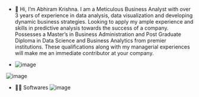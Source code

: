 - 👋 Hi, I’m Abhiram Krishna. 
I am a Meticulous Business Analyst with over 3 years of experience in data analysis, data visualization and developing dynamic business strategies. 
Looking to apply my ample experience and skills in predictive analysis towards the success of a company. 
Possesses a Master’s in Business Administration and Post Graduate Diploma in Data Science and Business Analytics from premier institutions. 
These qualifications along with my managerial experiences will make me an immediate contributor at your company.

- ![image](https://user-images.githubusercontent.com/88977946/156689620-a093fca5-f4a6-438a-b6cf-4cf8c57191bf.png)

![image](https://user-images.githubusercontent.com/88977946/156689559-e49be218-59ef-4ee1-91c1-b0cb702ec33d.png)


- 👨‍💻 Softwares
![image](https://user-images.githubusercontent.com/88977946/155065329-9eec2275-2468-4ce5-beaf-c9487772599f.png)
  

 
